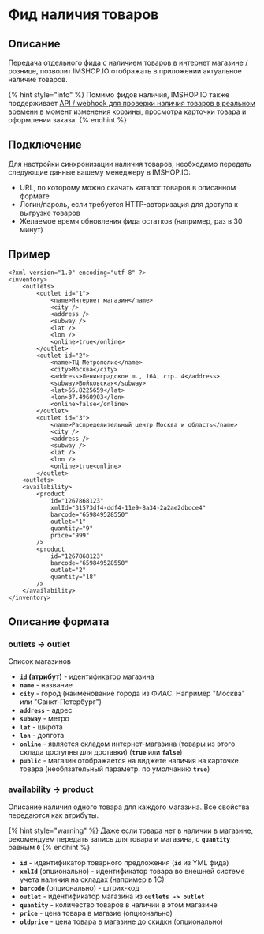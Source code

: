 # Фид наличия товаров

## Описание

Передача отдельного фида с наличием товаров в интернет магазине / рознице, позволит IMSHOP.IO отображать в приложении актуальное наличие товаров.

{% hint style="info" %}
Помимо фидов наличия, IMSHOP.IO также поддерживает [API / webhook для проверки наличия товаров в реальном времени](../../dopolnitelnye-integracii/kartochka-tovara/proverka-nalichiya-tovara.md) в момент изменения корзины, просмотра карточки товара и оформлении заказа.&#x20;
{% endhint %}

## Подключение

Для настройки синхронизации наличия товаров, необходимо передать следующие данные вашему менеджеру в IMSHOP.IO:

* URL, по которому можно скачать каталог товаров в описанном формате
* Логин/пароль, если требуется HTTP-авторизация для доступа к выгрузке товаров
* Желаемое время обновления фида остатков (например, раз в 30 минут)

## Пример

```markup
<?xml version="1.0" encoding="utf-8" ?>
<inventory>
    <outlets>
        <outlet id="1">
            <name>Интернет магазин</name>
            <city />
            <address />
            <subway />
            <lat />
            <lon />
            <online>true</online>
        </outlet>
        <outlet id="2">
            <name>ТЦ Метрополис</name>
            <city>Москва</city>
            <address>Ленинградское ш., 16А, стр. 4</address>
            <subway>Войковская</subway>
            <lat>55.8225659</lat>
            <lon>37.4960903</lon>
            <online>false</online>
        </outlet>
        <outlet id="3">
            <name>Распределительный центр Москва и область</name>
            <city />
            <address />
            <subway />
            <lat />
            <lon />
            <online>true<online>
        </outlet>
    <outlets>
    <availability>
        <product
            id="1267868123"
            xmlId="31573df4-ddf4-11e9-8a34-2a2ae2dbcce4"
            barcode="659849528550"
            outlet="1"
            quantity="9"
            price="999"
        />
        <product
            id="1267868123"
            barcode="659849528550"
            outlet="2"
            quantity="18"
        />
    </availability>
</inventory>
```

## Описание формата

### outlets -> outlet

Список магазинов

* **`id` (атрибут)** - идентификатор магазина
* **`name`** - название
* **`city`** - город (наименование города из ФИАС. Например "Москва" или "Санкт-Петербург")
* **`address`** - адрес
* **`subway`** - метро
* **`lat`** - широта
* **`lon`** - долгота
* **`online`** - является складом интернет-магазина (товары из этого склада доступны для доставки) (**`true`** или **`false`**)
* **`public`** - магазин отображается на виджете наличия на карточке товара (необязательный параметр. по умолчанию **`true`**)

### availability -> product

Описание наличия одного товара для каждого магазина. Все свойства передаются как атрибуты.

{% hint style="warning" %}
Даже если товара нет в наличии в магазине, рекомендуем передать запись для товара и магазина, с **`quantity`** равным **`0`**
{% endhint %}

* **`id`** - идентификатор товарного предложения (**`id`** из YML фида)
* **`xmlId`** (опционально) - идентификатор товара во внешней системе учета наличия на складах (например в 1С)
* **`barcode`** (опционально) - штрих-код
* **`outlet`** - идентификатор магазина из **`outlets -> outlet`**
* **`quantity`** - количество товаров в наличии в этом магазине
* **`price`** - цена товара в магазие (опционально)
* **`oldprice`** - цена товара в магазине до скидки (опционально)

